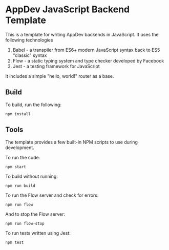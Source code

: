 # AppDev JavaScript Backend Template

This is a template for writing AppDev backends in JavaScript. It uses the following technologies

1. Babel - a transpiler from ES6+ modern JavaScript syntax back to ES5 "classic" syntax
2. Flow - a static typing system and type checker developed by Facebook
3. Jest - a testing framework for JavaScript

It includes a simple "hello, world!" router as a base.

## Build

To build, run the following:
```
npm install
```

## Tools

The template provides a few built-in NPM scripts to use during development.

To run the code:
```
npm start
```

To build without running:
```
npm run build
```

To run the Flow server and check for errors:
```
npm run flow
```
And to stop the Flow server:
```
npm run flow-stop
```

To run tests written using Jest:
```
npm test
```